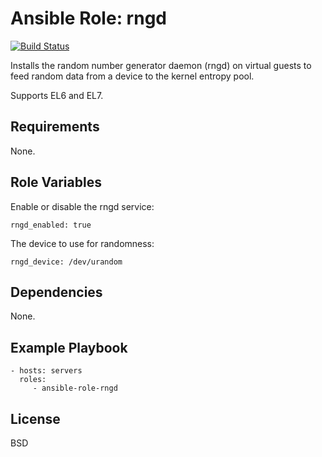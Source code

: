Ansible Role: rngd
==================

[![Build Status](https://travis-ci.org/giovtorres/ansible-role-rngd.svg?branch=master)](https://travis-ci.org/giovtorres/ansible-role-rngd)

Installs the random number generator daemon (rngd) on virtual guests to feed
random data from a device to the kernel entropy pool.

Supports EL6 and EL7.

Requirements
------------

None.

Role Variables
--------------

Enable or disable the rngd service:

    rngd_enabled: true

The device to use for randomness:

    rngd_device: /dev/urandom

Dependencies
------------

None.

Example Playbook
----------------

    - hosts: servers
      roles:
         - ansible-role-rngd

License
-------

BSD
